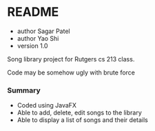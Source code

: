 # README #


 * author Sagar Patel
 * author Yao Shi
 * version 1.0

Song library project for Rutgers cs 213 class.

Code may be somehow ugly with brute force

### Summary ###

* Coded using JavaFX
* Able to add, delete, edit songs to the library
* Able to display a list of songs and their details
